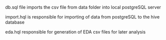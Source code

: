 db.sql file imports the csv file from data folder into local postgreSQL server

import.hql is responsible for importing of data from postgreSQL to the hive database

eda.hql responsible for generation of EDA csv files for later analysis
